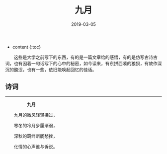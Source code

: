 ﻿---
layout: post
title:  "九月"
date:   2019-03-05
categories: 其他
tag: 诗词画意
---

* content
{:toc}


&emsp;&emsp;这些是大学之前写下的东西，有的是一篇文章给的感悟，有的是仿写古诗古词，也有因着一句话写下的心中的秘密，如今读来，有东拼西凑的狼狈，有故作深沉的酸涩，也有一些，依旧能唤起回忆的佳话。

## 诗词

----


&emsp;&emsp;&emsp;&emsp;&emsp;**九月**



&emsp;&emsp;九月的微风轻轻拂过，

&emsp;&emsp;寒冬的冷月步履渐弱，

&emsp;&emsp;深秋的羁绊断肠愁挫，

&emsp;&emsp;化情的心声谁与诉说。

&emsp;


